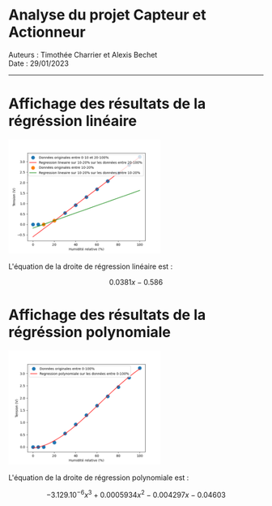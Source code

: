 # Analyse du projet Capteur et Actionneur
Auteurs : Timothée Charrier et Alexis Bechet \
Date : 29/01/2023
--- ---
# Affichage des résultats de la régréssion linéaire

<img
  src="./CA_analyse.png"
  alt="Alt text"
  title="Régression linéaire"
  style="display: inline-block; margin: 0 auto; max-width: 300px">

L'équation de la droite de régression linéaire est :

```math
    \begin{equation}
    0.0381x - 0.586
    \end{equation}
```

# Affichage des résultats de la régréssion polynomiale

<img
  src="./CA_polynomial_analyse.png"
  alt="Alt text"
  title="Régression polynomiale"
  style="display: inline-block; margin: 0 auto; max-width: 300px">

L'équation de la droite de régression polynomiale est :
```math
    \begin{equation}
    -3.129.10^{-6}x^{3} + 0.0005934x^{2} - 0.004297x - 0.04603
    \end{equation}
```

